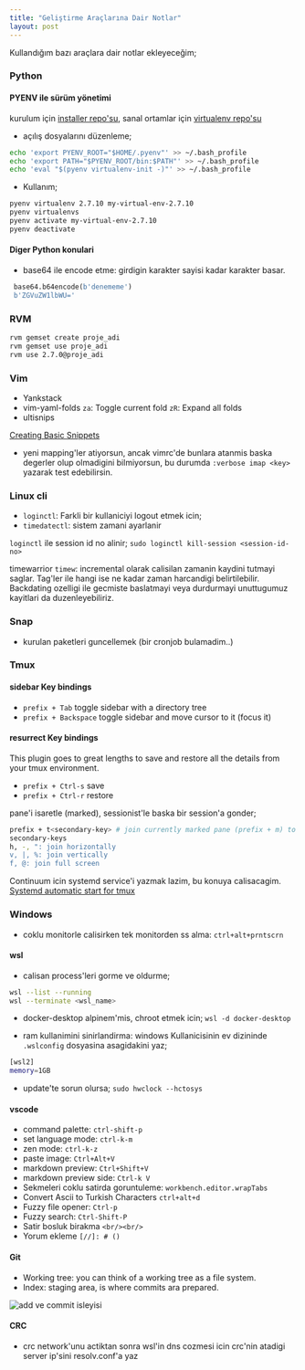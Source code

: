 ```yaml
---
title: "Geliştirme Araçlarına Dair Notlar"
layout: post
---
```


Kullandığım bazı araçlara dair notlar ekleyeceğim;

### Python

#### PYENV ile sürüm yönetimi

kurulum için [installer repo'su](https://github.com/pyenv/pyenv-installer),
sanal ortamlar için [virtualenv repo'su](https://github.com/pyenv/pyenv-virtualenv)

* açılış dosyalarını düzenleme;

```bash
echo 'export PYENV_ROOT="$HOME/.pyenv"' >> ~/.bash_profile
echo 'export PATH="$PYENV_ROOT/bin:$PATH"' >> ~/.bash_profile
echo 'eval "$(pyenv virtualenv-init -)"' >> ~/.bash_profile
```

* Kullanım;

```bash
pyenv virtualenv 2.7.10 my-virtual-env-2.7.10
pyenv virtualenvs
pyenv activate my-virtual-env-2.7.10
pyenv deactivate
```

#### Diger Python konulari

* base64 ile encode etme: girdigin karakter sayisi kadar karakter basar.

```python
 base64.b64encode(b'denememe')
 b'ZGVuZW1lbWU='
```

[//]: # (### APT  eklenecek)
[//]: # (APT gelistirmeleriyle yeni komutlar hayatimiza giriyor.)

### RVM

```bash
rvm gemset create proje_adi
rvm gemset use proje_adi
rvm use 2.7.0@proje_adi
```

### Vim

* Yankstack
* vim-yaml-folds
  `za`: Toggle current fold
  `zR`: Expand all folds
* ultisnips

[Creating Basic Snippets](https://www.youtube.com/watch?v=f_WQxYgK0Pk&feature=emb_logo)

* yeni mapping'ler atiyorsun, ancak vimrc'de bunlara atanmis baska degerler
  olup olmadigini bilmiyorsun, bu durumda `:verbose imap <key>` yazarak
  test edebilirsin.

### Linux cli

* `loginctl`: Farkli bir kullaniciyi logout etmek icin;
* `timedatectl`: sistem zamani ayarlanir

`loginctl` ile session id no alinir;
`sudo loginctl kill-session <session-id-no>`

timewarrior `timew`: incremental olarak calisilan zamanin kaydini tutmayi
saglar. Tag'ler ile hangi ise ne kadar zaman harcandigi belirtilebilir.
Backdating ozelligi ile gecmiste baslatmayi veya durdurmayi unuttugumuz
kayitlari da duzenleyebiliriz.

### Snap

* kurulan paketleri guncellemek (bir cronjob bulamadim..)

### Tmux

#### sidebar Key bindings

* `prefix + Tab` toggle sidebar with a directory tree
* `prefix + Backspace` toggle sidebar and move cursor to it (focus it)

#### resurrect Key bindings

This plugin goes to great lengths to save and restore all the details from your
tmux environment.

* `prefix + Ctrl-s` save
* `prefix + Ctrl-r` restore

pane'i isaretle (marked), sessionist'le baska bir session'a gonder;

```bash
prefix + t<secondary-key> # join currently marked pane (prefix + m) to current session/window, and switch to it
secondary-keys
h, -, ": join horizontally
v, |, %: join vertically
f, @: join full screen
```

Continuum icin systemd service'i yazmak lazim, bu konuya calisacagim.
[Systemd automatic start for tmux
](https://github.com/tmux-plugins/tmux-continuum/blob/master/docs/systemd_details.md)

### Windows

* coklu monitorle calisirken tek monitorden ss alma: `ctrl+alt+prntscrn`

#### wsl

* calisan process'leri gorme ve oldurme;

```bash
wsl --list --running
wsl --terminate <wsl_name>
```

* docker-desktop alpinem'mis, chroot etmek icin; `wsl -d docker-desktop`

* ram kullanimini sinirlandirma: windows Kullanicisinin ev dizininde
  `.wslconfig` dosyasina asagidakini yaz;

```bash
[wsl2]
memory=1GB
```

* update'te sorun olursa; `sudo hwclock --hctosys`

#### vscode

* command palette: `ctrl-shift-p`
* set language mode: `ctrl-k-m`
* zen mode: `ctrl-k-z`
* paste image: `Ctrl+Alt+V`
* markdown preview: `Ctrl+Shift+V`
* markdown preview side: `Ctrl-k V`
* Sekmeleri coklu satirda goruntuleme: `workbench.editor.wrapTabs`
* Convert Ascii to Turkish Characters `ctrl+alt+d`
* Fuzzy file opener: `Ctrl-p`
* Fuzzy search: `Ctrl-Shift-P`
* Satir bosluk birakma `<br/><br/>`
* Yorum ekleme `[//]: # ()`

#### Git

* Working tree: you can think of a working tree as a file system.
* Index: staging area, is where commits ara prepared.

![add ve commit isleyisi](/assets/img/git_workflow.jpg)

#### CRC

* crc network'unu actiktan sonra wsl'in dns cozmesi icin crc'nin atadigi server
  ip'sini resolv.conf'a yaz
